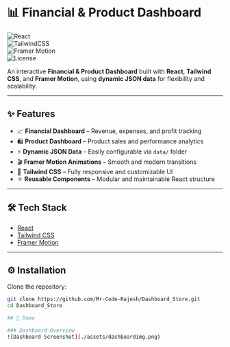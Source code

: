 # 📊 Financial & Product Dashboard  

![React](https://img.shields.io/badge/React-18-blue?logo=react)  
![TailwindCSS](https://img.shields.io/badge/TailwindCSS-3.0-38B2AC?logo=tailwind-css)  
![Framer Motion](https://img.shields.io/badge/FramerMotion-Animations-ff69b4?logo=framer)  
![License](https://img.shields.io/badge/License-MIT-green.svg)  

An interactive **Financial & Product Dashboard** built with **React**, **Tailwind CSS**, and **Framer Motion**, using **dynamic JSON data** for flexibility and scalability.  

---

## ✨ Features  

- 📈 **Financial Dashboard** – Revenue, expenses, and profit tracking  
- 🛍 **Product Dashboard** – Product sales and performance analytics  
- ⚡ **Dynamic JSON Data** – Easily configurable via `data/` folder  
- 🎬 **Framer Motion Animations** – Smooth and modern transitions  
- 🎨 **Tailwind CSS** – Fully responsive and customizable UI  
- ⚛ **Reusable Components** – Modular and maintainable React structure  

---

## 🛠 Tech Stack  

- [React](https://react.dev/)  
- [Tailwind CSS](https://tailwindcss.com/)  
- [Framer Motion](https://www.framer.com/motion/)  

---

## ⚙️ Installation  

Clone the repository:  
```bash
git clone https://github.com/Mr-Code-Rajesh/Dashboard_Store.git
cd Dashboard_Store

## 🎥 Demo

### Dashboard Overview
![Dashboard Screenshot](./assets/dashboardimg.png)


